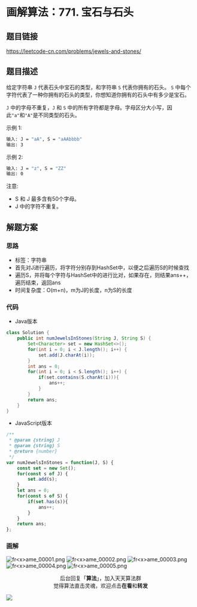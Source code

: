 # 画解算法：771. 宝石与石头

## 题目链接

https://leetcode-cn.com/problems/jewels-and-stones/

## 题目描述

给定字符串 `J` 代表石头中宝石的类型，和字符串 `S` 代表你拥有的石头。 `S` 中每个字符代表了一种你拥有的石头的类型，你想知道你拥有的石头中有多少是宝石。

`J` 中的字母不重复，`J` 和 `S` 中的所有字符都是字母。字母区分大小写，因此`"a"`和`"A"`是不同类型的石头。

示例 1:

```bash
输入: J = "aA", S = "aAAbbbb"
输出: 3
```

示例 2:

```bash
输入: J = "z", S = "ZZ"
输出: 0
```

注意:

- S 和 J 最多含有50个字母。
- J 中的字符不重复。


## 解题方案

### 思路

- 标签：字符串
- 首先对J进行遍历，将字符分别存到HashSet中，以便之后遍历S的时候查找
- 遍历S，并将每个字符与HashSet中的进行比对，如果存在，则结果ans++，遍历结束，返回ans
- 时间复杂度：O(m+n)，m为J的长度，n为S的长度

### 代码

- Java版本

```java
class Solution {
    public int numJewelsInStones(String J, String S) {
        Set<Character> set = new HashSet<>();
        for(int i = 0; i < J.length(); i++) {
            set.add(J.charAt(i));
        }
        int ans = 0;
        for(int i = 0; i < S.length(); i++) {
            if(set.contains(S.charAt(i))){
                ans++;
            }
        }
        return ans;
    }
}
```

- JavaScript版本

```javascript
/**
 * @param {string} J
 * @param {string} S
 * @return {number}
 */
var numJewelsInStones = function(J, S) {
    const set = new Set();
    for(const s of J) {
        set.add(s);
    }
    let ans = 0;
    for(const s of S) {
        if(set.has(s)){
            ans++;
        }
    }
    return ans;
};
```

### 画解

![fr&lt;x&gt;ame_00001.png](https://i.loli.net/2019/06/18/5d084301cb2dd84602.png)
![fr&lt;x&gt;ame_00002.png](https://i.loli.net/2019/06/18/5d084301beeee98481.png)
![fr&lt;x&gt;ame_00003.png](https://i.loli.net/2019/06/18/5d084302db54b54603.png)
![fr&lt;x&gt;ame_00004.png](https://i.loli.net/2019/06/18/5d084301befa049033.png)
![fr&lt;x&gt;ame_00005.png](https://i.loli.net/2019/06/18/5d0843021e5cc16895.png)


<span style="display:block;text-align:center;">后台回复「<strong>算法</strong>」，加入天天算法群</span>
<span style="display:block;text-align:center;">觉得算法直击灵魂，欢迎点击<strong>在看</strong>和<strong>转发</strong></span>

![](https://i.loli.net/2019/05/20/5ce23b33cc01d73486.gif)